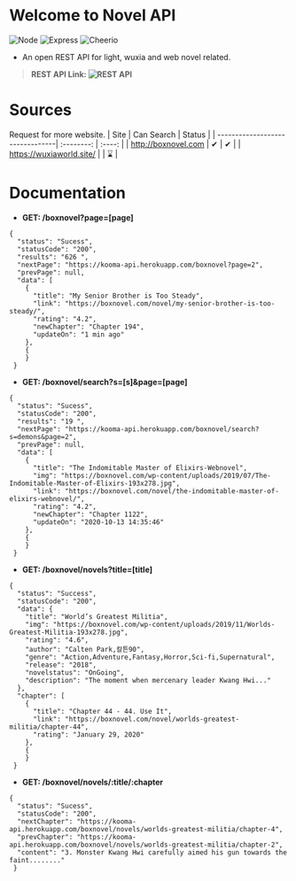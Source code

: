 # Welcome to Novel API
![Node](https://img.shields.io/badge/Node-v12.18.0-blue?style=for-the-badge)
![Express](https://img.shields.io/badge/Express--blue?style=for-the-badge)
![Cheerio](https://img.shields.io/badge/Cheerio--blue?style=for-the-badge)
- An open REST API for light, wuxia and web novel related.
> **REST API Link: ![REST API](https://kooma-api.herokuapp.com/boxnovel?page=1)**
# Sources
Request for more website.
| Site                            | Can Search | Status |
| --------------------------------| :--------: | :----: |
| http://boxnovel.com             |     ✔     |    ✔   |
| https://wuxiaworld.site/            |          |    ⌛   |

# Documentation
- **GET: /boxnovel?page=[page]**
```
{
  "status": "Sucess",
  "statusCode": "200",
  "results": "626 ",
  "nextPage": "https://kooma-api.herokuapp.com/boxnovel?page=2",
  "prevPage": null,
  "data": [
    {
      "title": "My Senior Brother is Too Steady",
      "link": "https://boxnovel.com/novel/my-senior-brother-is-too-steady/",
      "rating": "4.2",
      "newChapter": "Chapter 194",
      "updateOn": "1 min ago"
    },
    {
    }
 }
```

- **GET: /boxnovel/search?s=[s]&page=[page]**
```
{
  "status": "Sucess",
  "statusCode": "200",
  "results": "19 ",
  "nextPage": "https://kooma-api.herokuapp.com/boxnovel/search?s=demons&page=2",
  "prevPage": null,
  "data": [
    {
      "title": "The Indomitable Master of Elixirs-Webnovel",
      "img": "https://boxnovel.com/wp-content/uploads/2019/07/The-Indomitable-Master-of-Elixirs-193x278.jpg",
      "link": "https://boxnovel.com/novel/the-indomitable-master-of-elixirs-webnovel/",
      "rating": "4.2",
      "newChapter": "Chapter 1122",
      "updateOn": "2020-10-13 14:35:46"
    },
    {
    }
 }
```

- **GET: /boxnovel/novels?title=[title]**
```
{
  "status": "Success",
  "statusCode": "200",
  "data": {
    "title": "World’s Greatest Militia",
    "img": "https://boxnovel.com/wp-content/uploads/2019/11/Worlds-Greatest-Militia-193x278.jpg",
    "rating": "4.6",
    "author": "Calten Park,칼튼90",
    "genre": "Action,Adventure,Fantasy,Horror,Sci-fi,Supernatural",
    "release": "2018",
    "novelstatus": "OnGoing",
    "description": "The moment when mercenary leader Kwang Hwi..."
  },
  "chapter": [
    {
      "title": "Chapter 44 - 44. Use It",
      "link": "https://boxnovel.com/novel/worlds-greatest-militia/chapter-44",
      "rating": "January 29, 2020"
    },
    {
    }
 }
```

- **GET: /boxnovel/novels/:title/:chapter**
```
{
  "status": "Sucess",
  "statusCode": "200",
  "nextChapter": "https://kooma-api.herokuapp.com/boxnovel/novels/worlds-greatest-militia/chapter-4",
  "prevChapter": "https://kooma-api.herokuapp.com/boxnovel/novels/worlds-greatest-militia/chapter-2",
  "content": "3. Monster Kwang Hwi carefully aimed his gun towards the faint........"
 }
```
